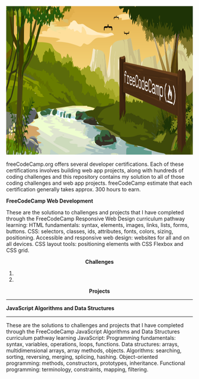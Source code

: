 
<img src="Free_Code_Camp.png" height="400" widith="400">








freeCodeCamp.org offers several developer certifications. Each of these certifications involves building web app projects, along with hundreds of coding challenges and this repository contains my solution to all of those coding challenges and web app projects. freeCodeCamp estimate that each certification generally takes approx. 300 hours to earn.




 <strong>FreeCodeCamp Web Development</strong>



These are the solutiona to challenges and projects that I have completed through the FreeCodeCamp Responsive Web Design curriculum pathway  learning: HTML fundamentals: syntax, elements, images, links, lists, forms, buttons. CSS: selectors, classes, ids, attributes, fonts, colors, sizing, positioning. Accessible and responsive web design: websites for all and on all devices. CSS layout tools: positioning elements with CSS Flexbox and CSS grid.

 <center> 
 
 <b>Challenges</b>
 
 
 1.
 
 2.
 
 <b>Projects</b>

 </center>

<hr>








 <strong>JavaScript Algorithms and Data Structures</strong>

  <hr>

  These are the solutions to challenges and projects that I have completed through the  FreeCodeCamp JavaScript Algorithms and Data Structures curriculum pathway learning JavaScript: Programming fundamentals: syntax, variables, operations, loops, functions. Data structures: arrays, multidimensional arrays, array methods, objects. Algorithms: searching, sorting, reversing, merging, splicing, hashing. Object-oriented programming: methods, constructors, prototypes, inheritance. Functional programming: terminology, constraints, mapping, filtering.

